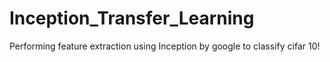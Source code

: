 # Inception_Transfer_Learning
Performing feature extraction using Inception by google to classify cifar 10!
